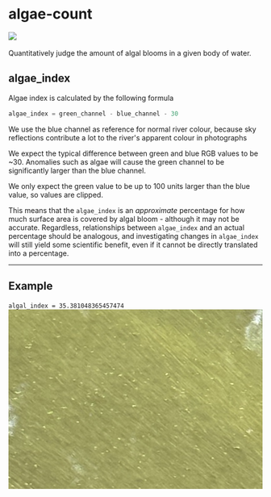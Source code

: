# algae-count

![](https://project-cards.jtpotatodev.workers.dev/?project=algae-count&started=11%20Jan%202024&codename=Sullivan%20Creek)

Quantitatively judge the amount of algal blooms in a given body of water.

## algae_index
Algae index is calculated by the following formula

```py
algae_index = green_channel - blue_channel - 30
```

We use the blue channel as reference for normal river colour, because sky reflections contribute a lot to the river's apparent colour in photographs

We expect the typical difference between green and blue RGB values to be ~30. Anomalies such as algae will cause the green channel to be significantly larger than the blue channel.

We only expect the green value to be up to 100 units larger than the blue value, so values are clipped.

This means that the `algae_index` is an *approximate* percentage for how much surface area is covered by algal bloom - although it may not be accurate. Regardless, relationships between `algae_index` and an actual percentage should be analogous, and investigating changes in `algae_index` will still yield some scientific benefit, even if it cannot be directly translated into a percentage.

---

## Example
`algal_index = 35.381048365457474`
![](./assets/10-1-2024-1309.jpeg)